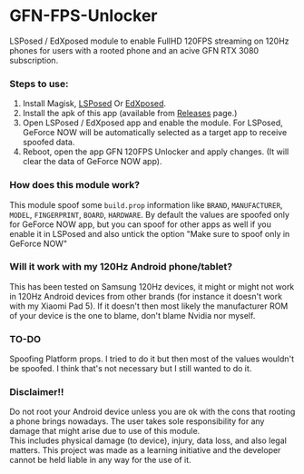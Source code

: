 # GFN-FPS-Unlocker
LSPosed / EdXposed module to enable FullHD 120FPS streaming on 120Hz phones for users with a rooted phone and an acive GFN RTX 3080 subscription.

### Steps to use:
1. Install Magisk, [LSPosed](https://github.com/LSPosed/LSPosed) Or [EdXposed](https://github.com/ElderDrivers/EdXposed).  
2. Install the apk of this app (available from [Releases](https://github.com/titooo7/GFN-FPS-Unlocker/releases) page.)  
3. Open LSPosed / EdXposed app and enable the module. For LSPosed, GeForce NOW will be automatically selected as a target app to receive spoofed data.  
4. Reboot, open the app GFN 120FPS Unlocker and apply changes. (It will clear the data of GeForce NOW app).  

### How does this module work?
This module spoof some `build.prop` information like `BRAND`, `MANUFACTURER`, `MODEL`, `FINGERPRINT`, `BOARD`, `HARDWARE`. 
By default the values are spoofed only for GeForce NOW app, but you can spoof for other apps as well if you enable it in LSPosed and also untick the option "Make sure to spoof only in GeForce NOW"

### Will it work with my 120Hz Android phone/tablet?
This has been tested on Samsung 120Hz devices, it might or might not work in 120Hz Android devices from other brands (for instance it doesn't work with my Xiaomi Pad 5).
If it doesn't then most likely the manufacturer ROM of your device is the one to blame, don't blame Nvidia nor myself.

### TO-DO
Spoofing Platform props. I tried to do it but then most of the values wouldn't be spoofed. I think that's not necessary but I still wanted to do it.

### Disclaimer!!
Do not root your Android device unless you are ok with the cons that rooting a phone brings nowadays.
The user takes sole responsibility for any damage that might arise due to use of this module.  
This includes physical damage (to device), injury, data loss, and also legal matters.
This project was made as a learning initiative and the developer cannot be held liable in any way for the use of it.


